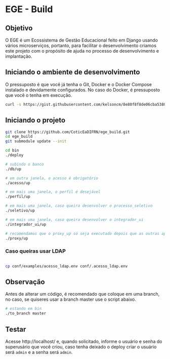 # EGE - Build



## Objetivo

O EGE é um Ecossistema de Gestão Educacional feito em Django usando vários microserviços, portanto, para facilitar o desenvolvimento criamos este projeto com o propósito de ajuda no processo de desenvolvimento e implantação.

## Iniciando o ambiente de desenvolvimento

O pressuposto é que você já tenha o Git, Docker e o Docker Compose instalado e devidamente configurados. No caso do Docker, é pressuposto que você o tenha em execução.

```bash
curl -s https://gist.githubusercontent.com/kelsoncm/8e80f8f8de06cba5380dc5a66827a698/raw/b8fee3f5e0ea459f53694a43722b85e557ef6819/ege_start_dev_env.sh |  bash -s --
```

## Iniciando o projeto
```bash
git clone https://github.com/CoticEaDIFRN/ege_build.git
cd ege_build
git submodule update --init

cd bin
./deploy

# subindo o banco
./db/up

# em outra janela, o acesso é obrigatório
./acesso/up

# em mais uma janela, o perfil é desejável
./perfil/up

# em mais uma janela, caso queira desenvolver o processo_seletivo
./seletivo/up

# em mais uma janela, caso queira desenvolver o integrador_ui
./integrador_ui/up

# recomendamos que o proxy_up só seja executado depois que as outras aplicações terminarem o UP
./proxy/up
``` 


### Caso queiras usar LDAP

```bash

cp conf/examples/acesso_ldap.env conf/.acesso_ldap.env

```


## Observação

Antes de alterar um código, é recomendado que coloque em uma branch, no caso, se quiseres usar a branch master use o script abaixo.
```bash
# estando em bin
./to_branch master

```


## Testar

Acesse http://localhost/  e, quando solicitado, informe o usuário e senha do superusário que você criou, caso tenha deixado o deploy criar o usuário será ```admin``` e a senha será ```admin```.
